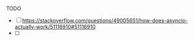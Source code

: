 TODO

- [ ] https://stackoverflow.com/questions/49005651/how-does-asyncio-actually-work/51116910#51116910  
- [ ] 